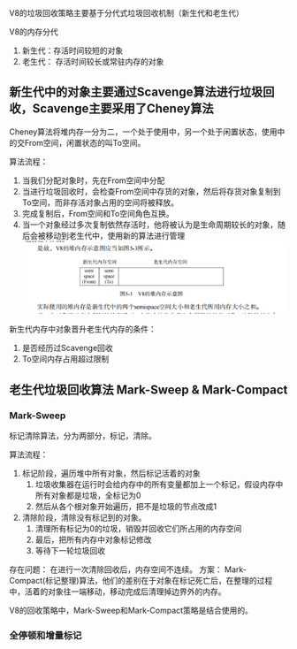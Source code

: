 V8的垃圾回收策略主要基于分代式垃圾回收机制（新生代和老生代）

V8的内存分代
1. 新生代：存活时间较短的对象
2. 老生代： 存活时间较长或常驻内存的对象

## 新生代中的对象主要通过Scavenge算法进行垃圾回收，Scavenge主要采用了Cheney算法
Cheney算法将堆内存一分为二，一个处于使用中，另一个处于闲置状态，使用中的交From空间，闲置状态的叫To空间。

算法流程：
1. 当我们分配对象时，先在From空间中分配
2. 当进行垃圾回收时，会检查From空间中存货的对象，然后将存货对象复制到To空间，而非存活对象占用的空间将被释放。
3. 完成复制后，From空间和To空间角色互换。
4. 当一个对象经过多次复制依然存活时，他将被认为是生命周期较长的对象，随后会被移动到老生代中，使用新的算法进行管理
![](./v8_heap.png)

新生代内存中对象晋升老生代内存的条件：
1. 是否经历过Scavenge回收
2. To空间内存占用超过限制

## 老生代垃圾回收算法 Mark-Sweep & Mark-Compact
###  Mark-Sweep
标记清除算法，分为两部分，标记，清除。

算法流程：
1. 标记阶段，遍历堆中所有对象，然后标记活着的对象
   1. 垃圾收集器在运行时会给内存中的所有变量都加上一个标记，假设内存中所有对象都是垃圾，全标记为0
   2. 然后从各个根对象开始遍历，把不是垃圾的节点改成1
2. 清除阶段，清除没有标记到的对象。
   1. 清理所有标记为0的垃圾，销毁并回收它们所占用的内存空间
   2. 最后，把所有内存中对象标记修改 
   3. 等待下一轮垃圾回收

存在问题：
在进行一次清除回收后，内存空间不连续。
方案：
Mark-Compact(标记整理)算法，他们的差别在于对象在标记死亡后，在整理的过程中，活着的对象往一端移动，移动完成后清理掉边界外的内存。

V8的回收策略中，Mark-Sweep和Mark-Compact策略是结合使用的。


### 全停顿和增量标记